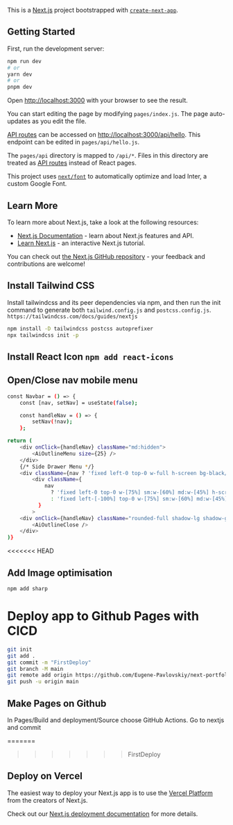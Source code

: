 This is a [Next.js](https://nextjs.org/) project bootstrapped with
[`create-next-app`](https://github.com/vercel/next.js/tree/canary/packages/create-next-app).

## Getting Started

First, run the development server:

```bash
npm run dev
# or
yarn dev
# or
pnpm dev
```

Open [http://localhost:3000](http://localhost:3000) with your browser to see the
result.

You can start editing the page by modifying `pages/index.js`. The page
auto-updates as you edit the file.

[API routes](https://nextjs.org/docs/api-routes/introduction) can be accessed on
[http://localhost:3000/api/hello](http://localhost:3000/api/hello). This
endpoint can be edited in `pages/api/hello.js`.

The `pages/api` directory is mapped to `/api/*`. Files in this directory are
treated as [API routes](https://nextjs.org/docs/api-routes/introduction) instead
of React pages.

This project uses
[`next/font`](https://nextjs.org/docs/basic-features/font-optimization) to
automatically optimize and load Inter, a custom Google Font.

## Learn More

To learn more about Next.js, take a look at the following resources:

- [Next.js Documentation](https://nextjs.org/docs) - learn about Next.js
  features and API.
- [Learn Next.js](https://nextjs.org/learn) - an interactive Next.js tutorial.

You can check out
[the Next.js GitHub repository](https://github.com/vercel/next.js/) - your
feedback and contributions are welcome!

## Install Tailwind CSS

Install tailwindcss and its peer dependencies via npm, and then run the init
command to generate both `tailwind.config.js` and `postcss.config.js`.
`https://tailwindcss.com/docs/guides/nextjs`

```bash
npm install -D tailwindcss postcss autoprefixer
npx tailwindcss init -p
```

## Install React Icon `npm add react-icons`

## Open/Close nav mobile menu

```bash
const Navbar = () => {
    const [nav, setNav] = useState(false);

    const handleNav = () => {
        setNav(!nav);
    };

return (
    <div onClick={handleNav} className="md:hidden">
        <AiOutlineMenu size={25} />
    </div>
    {/* Side Drawer Menu */}
    <div className={nav ? 'fixed left-0 top-0 w-full h-screen bg-black/70' : ''}>
        <div className={
            nav
              ? 'fixed left-0 top-0 w-[75%] sm:w-[60%] md:w-[45%] h-screen bg-[#ecf0f3] p-10 ease-in duration-500'
              : 'fixed left-[-100%] top-0 w-[75%] sm:w-[60%] md:w-[45%] h-screen bg-[#ecf0f3] p-10 ease-in duration-500'
          }
        >
    <div onClick={handleNav} className="rounded-full shadow-lg shadow-gray-400 p-3 cursor-pointer">
        <AiOutlineClose />
    </div>
)}

```

<<<<<<< HEAD
## Add Image optimisation
`npm add sharp`

# Deploy app to Github Pages with CICD
```bash
git init
git add .
git commit -m "FirstDeploy"
git branch -M main
git remote add origin https://github.com/Eugene-Pavlovskiy/next-portfolio.git
git push -u origin main
```

## Make Pages on Github
In Pages/Build and deployment/Source choose GitHub Actions. Go to nextjs and commit



=======
>>>>>>> FirstDeploy
## Deploy on Vercel

The easiest way to deploy your Next.js app is to use the
[Vercel Platform](https://vercel.com/new?utm_medium=default-template&filter=next.js&utm_source=create-next-app&utm_campaign=create-next-app-readme)
from the creators of Next.js.

Check out our
[Next.js deployment documentation](https://nextjs.org/docs/deployment) for more
details.

```

```
